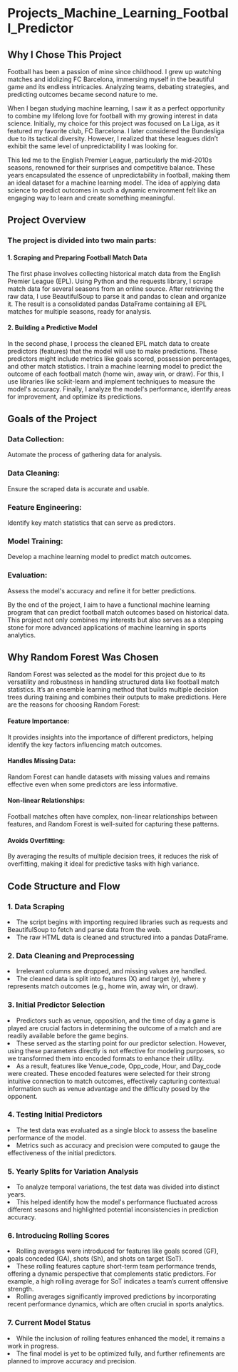 # Projects_Machine_Learning_Football_Predictor
## Why I Chose This Project 
Football has been a passion of mine since childhood. I grew up watching matches and idolizing FC Barcelona, immersing myself in the beautiful game and its endless intricacies. Analyzing teams, debating strategies, and predicting outcomes became second nature to me. 

When I began studying machine learning, I saw it as a perfect opportunity to combine my lifelong love for football with my growing interest in data science. Initially, my choice for this project was focused on La Liga, as it featured my favorite club, FC Barcelona. I later considered the Bundesliga due to its tactical diversity. However, I realized that these leagues didn’t exhibit the same level of unpredictability I was looking for. 

This led me to the English Premier League, particularly the mid-2010s seasons, renowned for their surprises and competitive balance. These years encapsulated the essence of unpredictability in football, making them an ideal dataset for a machine learning model. The idea of applying data science to predict outcomes in such a dynamic environment felt like an engaging way to learn and create something meaningful. 


## Project Overview 
### The project is divided into two main parts: 
#### 1. Scraping and Preparing Football Match Data 
 The first phase involves collecting historical match data from the English Premier League (EPL). Using Python and the requests library, I scrape match data for several seasons from an online source. 
After retrieving the raw data, I use BeautifulSoup to parse it and pandas to clean and organize it. The result is a consolidated pandas DataFrame containing all EPL matches for multiple seasons, ready for analysis. 

#### 2. Building a Predictive Model 
In the second phase, I process the cleaned EPL match data to create predictors (features) that the model will use to make predictions. These predictors might include metrics like goals scored, possession percentages, and other match statistics. 
I train a machine learning model to predict the outcome of each football match (home win, away win, or draw). For this, I use libraries like scikit-learn and implement techniques to measure the model's accuracy. 
Finally, I analyze the model's performance, identify areas for improvement, and optimize its predictions. 


## Goals of the Project 
### Data Collection: 
Automate the process of gathering data for analysis. 
### Data Cleaning: 
Ensure the scraped data is accurate and usable. 
### Feature Engineering: 
Identify key match statistics that can serve as predictors. 
### Model Training:
Develop a machine learning model to predict match outcomes. 
### Evaluation:
Assess the model's accuracy and refine it for better predictions.  

By the end of the project, I aim to have a functional machine learning program that can predict football match outcomes based on historical data. This project not only combines my interests but also serves as a stepping stone for more advanced applications of machine learning in sports analytics. 

## Why Random Forest Was Chosen 
Random Forest was selected as the model for this project due to its versatility and robustness in handling structured data like football match statistics. It’s an ensemble learning method that builds multiple decision trees during training and combines their outputs to make predictions. Here are the reasons for choosing Random Forest: 
#### Feature Importance: 
It provides insights into the importance of different predictors, helping identify the key factors influencing match outcomes. 
#### Handles Missing Data: 
Random Forest can handle datasets with missing values and remains effective even when some predictors are less informative. 
#### Non-linear Relationships: 
Football matches often have complex, non-linear relationships between features, and Random Forest is well-suited for capturing these patterns. 
#### Avoids Overfitting:
By averaging the results of multiple decision trees, it reduces the risk of overfitting, making it ideal for predictive tasks with high variance. 


## Code Structure and Flow 
### 1. Data Scraping 
 <li> The script begins with importing required libraries such as requests and BeautifulSoup to fetch and parse data from the web. </li>
<li> The raw HTML data is cleaned and structured into a pandas DataFrame.</li> 

### 2. Data Cleaning and Preprocessing 
 <li> Irrelevant columns are dropped, and missing values are handled. </li>
 <li> The cleaned data is split into features (X) and target (y), where y represents match outcomes (e.g., home win, away win, or draw). </li>

### 3. Initial Predictor Selection 
 <li> Predictors such as venue, opposition, and the time of day a game is played are crucial factors in determining the outcome of a match and are readily available before the game begins. </li>
 <li> These served as the starting point for our predictor selection. However, using these parameters directly is not effective for modeling purposes, so we transformed them into encoded formats to enhance their utility. </li>
 <li> As a result, features like Venue_code, Opp_code, Hour, and Day_code were created. These encoded features were selected for their strong intuitive connection to match outcomes, effectively capturing contextual information such as venue advantage and the difficulty posed by the opponent.</li>

### 4. Testing Initial Predictors 
 <li> The test data was evaluated as a single block to assess the baseline performance of the model. </li>
 <li> Metrics such as accuracy and precision were computed to gauge the effectiveness of the initial predictors.</li>

### 5. Yearly Splits for Variation Analysis 
 <li> To analyze temporal variations, the test data was divided into distinct years. </li>
 <li> This helped identify how the model's performance fluctuated across different seasons and highlighted potential inconsistencies in prediction accuracy. </li>

### 6. Introducing Rolling Scores 
 <li> Rolling averages were introduced for features like goals scored (GF), goals conceded (GA), shots (Sh), and shots on target (SoT). </li>
 <li> These rolling features capture short-term team performance trends, offering a dynamic perspective that complements static predictors. For example, a high rolling average for SoT indicates a team’s current offensive strength. </li>
 <li> Rolling averages significantly improved predictions by incorporating recent performance dynamics, which are often crucial in sports analytics. </li>

### 7. Current Model Status 
 <li> While the inclusion of rolling features enhanced the model, it remains a work in progress. </li>
 <li> The final model is yet to be optimized fully, and further refinements are planned to improve accuracy and precision.</li>
